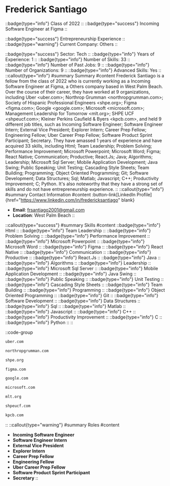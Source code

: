 # Frederick Santiago
::badge{type="info"}
Class of 2022
::
::badge{type="success"}
Incoming Software Engineer at Figma
::

::badge{type="success"}
Entrepreneurship Experience
::
::badge{type="warning"}
Current Company: Others
::

::badge{type="success"}
Sector: Tech
::
::badge{type="info"}
Years of Experience: 1
::
::badge{type="info"}
Number of Skills: 33
::
::badge{type="info"}
Number of Past Jobs: 9
::
::badge{type="info"}
Number of Organizations: 9
::
::badge{type="info"}
Advanced Skills: Yes
::
::callout{type="info"}
#summary
Summary
#content
Frederick Santiago is a fellow from the class of 2022 who is currently working as a Incoming Software Engineer at Figma, a Others company based in West Palm Beach. Over the course of their career, they have worked at 9 organizations, including Uber <uber.com>; Northrop Grumman <northropgrumman.com>; Society of Hispanic Professional Engineers <shpe.org>; Figma <figma.com>; Google <google.com>; Microsoft <microsoft.com>; Management Leadership for Tomorrow <mlt.org>; SHPE UCF <shpeucf.com>; Kleiner Perkins Caufield & Byers <kpcb.com>, and held 9 different job titles, such as Incoming Software Engineer; Software Engineer Intern; External Vice President; Explorer Intern; Career Prep Fellow; Engineering Fellow; Uber Career Prep Fellow; Software Product Sprint Participant; Secretary. They have amassed 1 years of experience and have acquired 33 skills, including Html; Team Leadership; Problem Solving; Performance Improvement; Microsoft Powerpoint; Microsoft Word; Figma; React Native; Communication; Productive; React.Js; Java; Algorithms; Leadership; Microsoft Sql Server; Mobile Application Development; Java Swing; Public Speaking; Unit Testing; Cascading Style Sheets; Team Building; Programming; Object Oriented Programming; Git; Software Development; Data Structures; Sql; Matlab; Javascript; C++; Productivity Improvement; C; Python. It's also noteworthy that they have a strong set of skills and do not have entrepreneurship experience.
::
::callout{type="info"}
#summary
Contact Information
#content
:button-link[LinkedIn Profile]{href="https://www.linkedin.com/in/fredericksantiago" blank}
- **Email**: frsantiago2001@gmail.com
- **Location**: West Palm Beach
::

::callout{type="success"}
#summary
Skills
#content
::badge{type="info"}
Html
::
::badge{type="info"}
Team Leadership
::
::badge{type="info"}
Problem Solving
::
::badge{type="info"}
Performance Improvement
::
::badge{type="info"}
Microsoft Powerpoint
::
::badge{type="info"}
Microsoft Word
::
::badge{type="info"}
Figma
::
::badge{type="info"}
React Native
::
::badge{type="info"}
Communication
::
::badge{type="info"}
Productive
::
::badge{type="info"}
React.Js
::
::badge{type="info"}
Java
::
::badge{type="info"}
Algorithms
::
::badge{type="info"}
Leadership
::
::badge{type="info"}
Microsoft Sql Server
::
::badge{type="info"}
Mobile Application Development
::
::badge{type="info"}
Java Swing
::
::badge{type="info"}
Public Speaking
::
::badge{type="info"}
Unit Testing
::
::badge{type="info"}
Cascading Style Sheets
::
::badge{type="info"}
Team Building
::
::badge{type="info"}
Programming
::
::badge{type="info"}
Object Oriented Programming
::
::badge{type="info"}
Git
::
::badge{type="info"}
Software Development
::
::badge{type="info"}
Data Structures
::
::badge{type="info"}
Sql
::
::badge{type="info"}
Matlab
::
::badge{type="info"}
Javascript
::
::badge{type="info"}
C++
::
::badge{type="info"}
Productivity Improvement
::
::badge{type="info"}
C
::
::badge{type="info"}
Python
::
::

::code-group
```bash [Uber]
uber.com
```
```bash [Northrop Grumman]
northropgrumman.com
```
```bash [Society of Hispanic Professional Engineers]
shpe.org
```
```bash [Figma]
figma.com
```
```bash [Google]
google.com
```
```bash [Microsoft]
microsoft.com
```
```bash [Management Leadership for Tomorrow]
mlt.org
```
```bash [SHPE UCF]
shpeucf.com
```
```bash [Kleiner Perkins Caufield & Byers]
kpcb.com
```
::
::callout{type="warning"}
#summary
Roles
#content
- **Incoming Software Engineer**
- **Software Engineer Intern**
- **External Vice President**
- **Explorer Intern**
- **Career Prep Fellow**
- **Engineering Fellow**
- **Uber Career Prep Fellow**
- **Software Product Sprint Participant**
- **Secretary**
::

